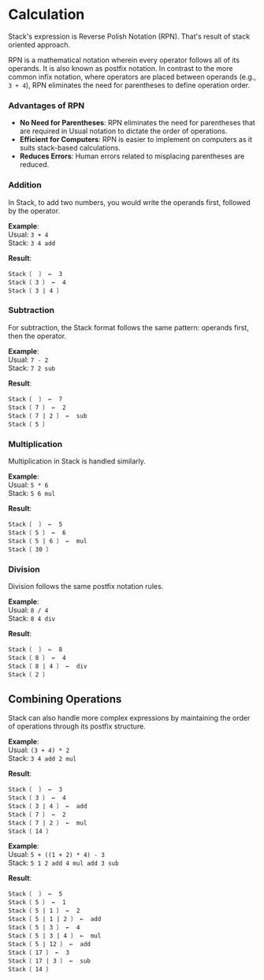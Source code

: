 # Calculation
Stack's expression is Reverse Polish Notation (RPN). That's result of stack oriented approach.

RPN is a mathematical notation wherein every operator follows all of its operands. It is also known as postfix notation. In contrast to the more common infix notation, where operators are placed between operands (e.g., `3 + 4`), RPN eliminates the need for parentheses to define operation order.

### Advantages of RPN

- **No Need for Parentheses**: RPN eliminates the need for parentheses that are required in Usual notation to dictate the order of operations.
- **Efficient for Computers**: RPN is easier to implement on computers as it suits stack-based calculations.
- **Reduces Errors**: Human errors related to misplacing parentheses are reduced.


### Addition

In Stack, to add two numbers, you would write the operands first, followed by the operator.

**Example**:  
Usual: `3 + 4`  
Stack: `3 4 add`

**Result**:  
```stack-repl
Stack〔  〕 ←  3
Stack〔 3 〕 ←  4
Stack〔 3 | 4 〕 
```
### Subtraction

For subtraction, the Stack format follows the same pattern: operands first, then the operator.

**Example**:  
Usual: `7 - 2`  
Stack: `7 2 sub`

**Result**:  
```stack-repl
Stack〔  〕 ←  7
Stack〔 7 〕 ←  2
Stack〔 7 | 2 〕 ←  sub
Stack〔 5 〕
```

### Multiplication

Multiplication in Stack is handled similarly.

**Example**:  
Usual: `5 * 6`  
Stack: `5 6 mul`

**Result**:  
```stack-repl
Stack〔  〕 ←  5
Stack〔 5 〕 ←  6
Stack〔 5 | 6 〕 ←  mul
Stack〔 30 〕
```

### Division

Division follows the same postfix notation rules.

**Example**:  
Usual: `8 / 4`  
Stack: `8 4 div`

**Result**:  
```stack-repl
Stack〔  〕 ←  8
Stack〔 8 〕 ←  4
Stack〔 8 | 4 〕 ←  div
Stack〔 2 〕
```

## Combining Operations

Stack can also handle more complex expressions by maintaining the order of operations through its postfix structure.

**Example**:  
Usual: `(3 + 4) * 2`  
Stack: `3 4 add 2 mul`

**Result**:  
```stack-repl
Stack〔  〕 ←  3
Stack〔 3 〕 ←  4
Stack〔 3 | 4 〕 ←  add
Stack〔 7 〕 ←  2
Stack〔 7 | 2 〕 ←  mul
Stack〔 14 〕
```
**Example**:  
Usual: `5 + ((1 + 2) * 4) - 3`  
Stack: `5 1 2 add 4 mul add 3 sub`

**Result**:  
```stack-repl
Stack〔  〕 ←  5
Stack〔 5 〕 ←  1
Stack〔 5 | 1 〕 ←  2
Stack〔 5 | 1 | 2 〕 ←  add
Stack〔 5 | 3 〕 ←  4
Stack〔 5 | 3 | 4 〕 ←  mul
Stack〔 5 | 12 〕 ←  add
Stack〔 17 〕 ←  3
Stack〔 17 | 3 〕 ←  sub
Stack〔 14 〕
```